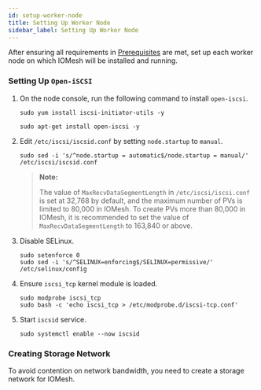 ```yaml
---
id: setup-worker-node
title: Setting Up Worker Node
sidebar_label: Setting Up Worker Node
---
```


After ensuring all requirements in [Prerequisites](#../) are met, set up each worker node on which IOMesh will be installed and running.

### Setting Up `Open-iSCSI`

1. On the node console, run the following command to install `open-iscsi`.

    <!--DOCUSAURUS_CODE_TABS-->

    <!--RHEL/CentOS-->

    ```shell
    sudo yum install iscsi-initiator-utils -y
    ```

    <!--Ubuntu-->

    ```shell
    sudo apt-get install open-iscsi -y
    ```

    <!--END_DOCUSAURUS_CODE_TABS-->

2. Edit `/etc/iscsi/iscsid.conf` by setting `node.startup` to `manual`.

    ```shell
    sudo sed -i 's/^node.startup = automatic$/node.startup = manual/' /etc/iscsi/iscsid.conf
    ```
    > **Note:**
    >
    > The value of `MaxRecvDataSegmentLength` in `/etc/iscsi/iscsi.conf` is set at 32,768 by default, and the maximum number of PVs is limited to 80,000 in IOMesh. To create PVs more than 80,000 in IOMesh, it is recommended to set the value of `MaxRecvDataSegmentLength` to 163,840 or above.
    
3. Disable SELinux.

    ```shell
    sudo setenforce 0
    sudo sed -i 's/^SELINUX=enforcing$/SELINUX=permissive/' /etc/selinux/config
    ```

4. Ensure `iscsi_tcp` kernel module is loaded.

    ```shell
    sudo modprobe iscsi_tcp
    sudo bash -c 'echo iscsi_tcp > /etc/modprobe.d/iscsi-tcp.conf'
    ```

5. Start `iscsid` service.

    ```shell
    sudo systemctl enable --now iscsid
    ```

### Creating Storage Network

To avoid contention on network bandwidth, you need to create a storage network for IOMesh. 

